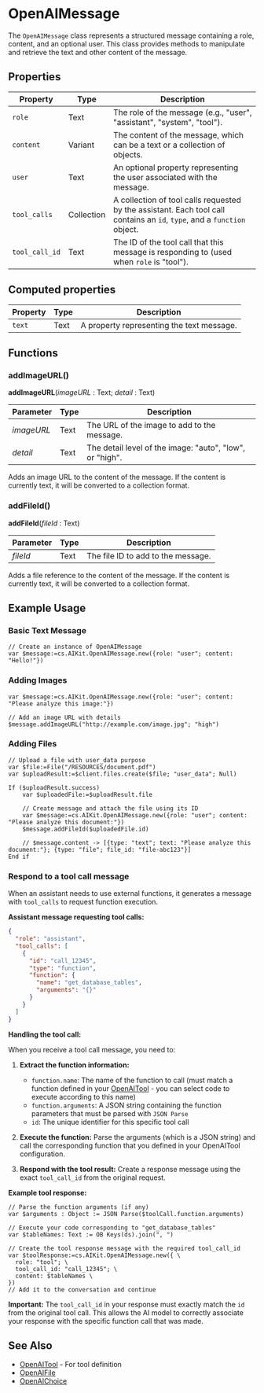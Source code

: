 # OpenAIMessage

The `OpenAIMessage` class represents a structured message containing a role, content, and an optional user. This class provides methods to manipulate and retrieve the text and other content of the message.

## Properties

| Property | Type    | Description                        |
|----------|---------|------------------------------------|
| `role`     | Text    | The role of the message (e.g., "user", "assistant", "system", "tool"). |
| `content`  | Variant | The content of the message, which can be a text or a collection of objects. |
| `user`     | Text    | An optional property representing the user associated with the message. |
| `tool_calls` | Collection | A collection of tool calls requested by the assistant. Each tool call contains an `id`, `type`, and a `function` object. |
| `tool_call_id` | Text | The ID of the tool call that this message is responding to (used when `role` is "tool"). |

## Computed properties

| Property | Type    | Description                        |
|----------|---------|------------------------------------|
| `text`     | Text    | A property representing the text message. |

## Functions

### addImageURL()

**addImageURL**(*imageURL* : Text; *detail* : Text)

| Parameter        | Type  | Description                                |
|------------------|-------|--------------------------------------------|
| *imageURL*       | Text | The URL of the image to add to the message.|
| *detail*         | Text | The detail level of the image: "auto", "low", or "high". |

Adds an image URL to the content of the message. If the content is currently text, it will be converted to a collection format.

### addFileId()

**addFileId**(*fileId* : Text)

| Parameter        | Type  | Description                                |
|------------------|-------|--------------------------------------------|
| *fileId*         | Text  | The file ID to add to the message. |

Adds a file reference to the content of the message. If the content is currently text, it will be converted to a collection format.

## Example Usage

### Basic Text Message

```4d
// Create an instance of OpenAIMessage
var $message:=cs.AIKit.OpenAIMessage.new({role: "user"; content: "Hello!"})
```

### Adding Images

```4d
var $message:=cs.AIKit.OpenAIMessage.new({role: "user"; content: "Please analyze this image:"})

// Add an image URL with details
$message.addImageURL("http://example.com/image.jpg"; "high")
```

### Adding Files

```4d
// Upload a file with user_data purpose
var $file:=File("/RESOURCES/document.pdf")
var $uploadResult:=$client.files.create($file; "user_data"; Null)

If ($uploadResult.success)
    var $uploadedFile:=$uploadResult.file
    
    // Create message and attach the file using its ID
    var $message:=cs.AIKit.OpenAIMessage.new({role: "user"; content: "Please analyze this document:"})
    $message.addFileId($uploadedFile.id)
    
    // $message.content -> [{type: "text"; text: "Please analyze this document:"}; {type: "file"; file_id: "file-abc123"}]
End if
```

### Respond to a tool call message

When an assistant needs to use external functions, it generates a message with `tool_calls` to request function execution.

**Assistant message requesting tool calls:**

```json
{
  "role": "assistant",
  "tool_calls": [
    {
      "id": "call_12345",
      "type": "function",
      "function": {
        "name": "get_database_tables",
        "arguments": "{}"
      }
    }
  ]
}
```

**Handling the tool call:**

When you receive a tool call message, you need to:

1. **Extract the function information:**
   - `function.name`: The name of the function to call (must match a function defined in your [OpenAITool](OpenAITool.md) - you can select code to execute according to this name)
   - `function.arguments`: A JSON string containing the function parameters that must be parsed with `JSON Parse`
   - `id`: The unique identifier for this specific tool call

2. **Execute the function:**
   Parse the arguments (which is a JSON string) and call the corresponding function that you defined in your OpenAITool configuration.

3. **Respond with the tool result:**
   Create a response message using the exact `tool_call_id` from the original request.

**Example tool response:**

```4d
// Parse the function arguments (if any)
var $arguments : Object := JSON Parse($toolCall.function.arguments)

// Execute your code corresponding to "get_database_tables" 
var $tableNames: Text := OB Keys(ds).join(", ")

// Create the tool response message with the required tool_call_id
var $toolResponse:=cs.AIKit.OpenAIMessage.new({ \
  role: "tool"; \
  tool_call_id: "call_12345"; \
  content: $tableNames \
})
// Add it to the conversation and continue
```

**Important:** The `tool_call_id` in your response must exactly match the `id` from the original tool call. This allows the AI model to correctly associate your response with the specific function call that was made.

## See Also

- [OpenAITool](OpenAITool.md) - For tool definition
- [OpenAIFile](OpenAIFile.md)
- [OpenAIChoice](OpenAIChoice.md)
